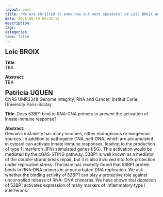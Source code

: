 ```yaml
---
layout: post
title: "We are thrilled to announce our next speakers: Dr Loic BROIX and Patricia UGUEN" 
date: 2025-06-19 00:32:13
description: 
tags: 
categories: 
tabs: false
---
```


<span style="font-size: 1.5em;"><strong>Loic BROIX</strong></span><br>

**Title**:  
TBA

**Abstract**:  
TBA

<span style="font-size: 1.5em;"><strong>Patricia UGUEN</strong></span><br>
CNRS UMR3348 Genome integrity, RNA and Cancer, Institut Curie, University Paris-Saclay

**Title**:
Does 53BP1 bind to RNA-DNA primers to prevent the activation of innate immune response?

**Abstract**:  
Genomic instability has many incomes, either endogenous or exogenous sources. In addition to
pathogenic DNA, self-DNA, which are accumulated in cytosol can activate innate immune responses,
leading to the production of type 1 interferon (IFN) stimulated genes (ISG). This activation would be
mediated by the cGAS-STING pathway. 53BP1 is well known as a mediator of the double-strand break
repair, but it is also involved into fork protection under replicative stress. The team has recently
found that 53BP1 protein binds to RNA-DNA primers in unperturbated DNA replication. We ask
whether the binding activity of 53BP1 can play a protective role against uncontrolled release of RNA-
DNA chimeras. We have shown that depletion of 53BP1 activates expression of many markers of
inflammatory type I interferons.

